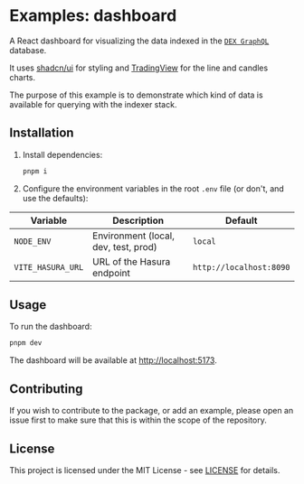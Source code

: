 # Examples: dashboard

A React dashboard for visualizing the data indexed in the [`DEX GraphQL`](./../../packages/gql/README.md) database.

It uses [shadcn/ui](https://ui.shadcn.com/) for styling and [TradingView](https://www.tradingview.com/) for the line and candles charts.

The purpose of this example is to demonstrate which kind of data is available for querying with the indexer stack.

## Installation

1. Install dependencies:

   ```sh
   pnpm i
   ```

2. Configure the environment variables in the root `.env` file (or don't, and use the defaults):

| Variable          | Description                          | Default                 |
| ----------------- | ------------------------------------ | ----------------------- |
| `NODE_ENV`        | Environment (local, dev, test, prod) | `local`                 |
| `VITE_HASURA_URL` | URL of the Hasura endpoint           | `http://localhost:8090` |

## Usage

To run the dashboard:

```sh
pnpm dev
```

The dashboard will be available at [http://localhost:5173](http://localhost:5173).

## Contributing

If you wish to contribute to the package, or add an example, please open an issue first to make sure that this is within the scope of the repository.

## License

This project is licensed under the MIT License - see [LICENSE](../../LICENSE) for details.
